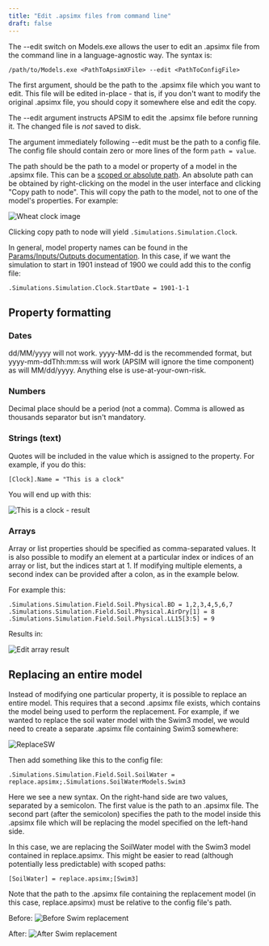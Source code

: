 ```yaml
---
title: "Edit .apsimx files from command line"
draft: false
---
```


The --edit switch on Models.exe allows the user to edit an .apsimx file from the command line in a language-agnostic way. The syntax is:

```
/path/to/Models.exe <PathToApsimXFile> --edit <PathToConfigFile>
```

The first argument, <PathToApsimXFile> should be the path to the .apsimx file which you want to edit. This file will be edited in-place - that is, if you don't want to modify the original .apsimx file, you should copy it somewhere else and edit the copy.

The --edit argument instructs APSIM to edit the .apsimx file before running it. The changed file is *not* saved to disk.

The argument immediately following --edit must be the path to a config file. The config file should contain zero or more lines of the form `path = value`.

The path should be the path to a model or property of a model in the .apsimx file. This can be a [scoped or absolute path](/usage/pathspecification). An absolute path can be obtained by right-clicking on the model in the user interface and clicking "Copy path to node". This will copy the path to the model, not to one of the model's properties. For example:

![Wheat clock image](/images/Usage.EditFile.WheatClock.png)

Clicking copy path to node will yield `.Simulations.Simulation.Clock`.

In general, model property names can be found in the [Params/Inputs/Outputs documentation](/modeldocumentation). In this case, if we want the simulation to start in 1901 instead of 1900 we could add this to the config file:

```
.Simulations.Simulation.Clock.StartDate = 1901-1-1
```

## Property formatting

### Dates

dd/MM/yyyy will not work. yyyy-MM-dd is the recommended format, but yyyy-mm-ddThh:mm:ss will work (APSIM will ignore the time component) as will MM/dd/yyyy. Anything else is use-at-your-own-risk.

### Numbers

Decimal place should be a period (not a comma). Comma is allowed as thousands separator but isn't mandatory.

### Strings (text)

Quotes will be included in the value which is assigned to the property. For example, if you do this:

```
[Clock].Name = "This is a clock"
```

You will end up with this:

![This is a clock - result](/images/Usage.EditFile.ThisIsAClock.png)

### Arrays

Array or list properties should be specified as comma-separated values. It is also possible to modify an element at a particular index or indices of an array or list, but the indices start at 1. If modifying multiple elements, a second index can be provided after a colon, as in the example below.

For example this:

```
.Simulations.Simulation.Field.Soil.Physical.BD = 1,2,3,4,5,6,7
.Simulations.Simulation.Field.Soil.Physical.AirDry[1] = 8
.Simulations.Simulation.Field.Soil.Physical.LL15[3:5] = 9
```

Results in:

![Edit array result](/images/Usage.EditFile.EditArray.png)

## Replacing an entire model

Instead of modifying one particular property, it is possible to replace an entire model. This requires that a second .apsimx file exists, which contains the model being used to perform the replacement. For example, if we wanted to replace the soil water model with the Swim3 model, we would need to create a separate .apsimx file containing Swim3 somewhere:

![ReplaceSW](/images/Usage.EditFile.SWModels.png)

Then add something like this to the config file:

```
.Simulations.Simulation.Field.Soil.SoilWater = replace.apsimx;.Simulations.SoilWaterModels.Swim3
```

Here we see a new syntax. On the right-hand side are two values, separated by a semicolon. The first value is the path to an .apsimx file. The second part (after the semicolon) specifies the path to the model inside this .apsimx file which will be replacing the model specified on the left-hand side.

In this case, we are replacing the SoilWater model with the Swim3 model contained in replace.apsimx. This might be easier to read (although potentially less predictable) with scoped paths:

```
[SoilWater] = replace.apsimx;[Swim3]
```

Note that the path to the .apsimx file containing the replacement model (in this case, replace.apsimx) must be relative to the config file's path.

Before: ![Before Swim replacement](/images/Usage.EditFile.SwimBefore.png)

After: ![After Swim replacement](/images/Usage.EditFile.SwimAfter.png)
